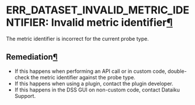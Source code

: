 ERR\_DATASET\_INVALID\_METRIC\_IDENTIFIER: Invalid metric identifier[¶](#err-dataset-invalid-metric-identifier-invalid-metric-identifier "Permalink to this heading")
=====================================================================================================================================================================


The metric identifier is incorrect for the current probe type.



Remediation[¶](#remediation "Permalink to this heading")
--------------------------------------------------------


* If this happens when performing an API call or in custom code,
double\-check the metric identifier against the probe type.
* If this happens when using a plugin, contact the plugin developer.
* If this happens in the DSS GUI on non\-custom code, contact Dataiku Support.
